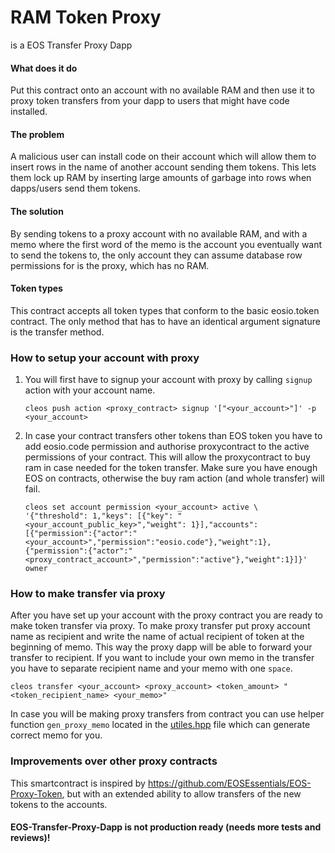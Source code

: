 # RAM Token Proxy
is a  EOS Transfer Proxy Dapp

#### What does it do
Put this contract onto an account with no available RAM and then use it to proxy token transfers from your dapp to users that might have code installed.

#### The problem
A malicious user can install code on their account which will allow them to insert rows in the name of another account sending them tokens. This lets them lock up RAM by inserting large amounts of garbage into rows when dapps/users send them tokens.

#### The solution
By sending tokens to a proxy account with no available RAM, and with a memo where the first word of the memo is the account you eventually want to send the tokens to, the only account they can assume database row permissions for is the proxy, which has no RAM.

#### Token types
This contract accepts all token types that conform to the basic eosio.token contract. The only method that has to have an identical argument signature is the transfer method.

### How to setup your account with proxy
1. You will first have to signup your account with proxy by calling `signup` action with your account name.
  
    `cleos push action <proxy_contract> signup '["<your_account>"]' -p <your_account>`
  
2. In case your contract transfers other tokens than EOS token you have to add eosio.code permission and authorise proxycontract to the active permissions of your contract. This will allow the proxycontract to buy ram in case needed for the token transfer. Make sure you have enough EOS on contracts, otherwise the buy ram action (and whole transfer) will fail.

    ```
    cleos set account permission <your_account> active \
    '{"threshold": 1,"keys": [{"key": "<your_account_public_key>","weight": 1}],"accounts": [{"permission":{"actor":"<your_account>","permission":"eosio.code"},"weight":1},{"permission":{"actor":"<proxy_contract_account>","permission":"active"},"weight":1}]}' owner
    ```
### How to make transfer via proxy
After you have set up your account with the proxy contract you are ready to make token transfer via proxy.
To make proxy transfer put proxy account name as recipient and write the name of actual recipient of token at the beginning of memo. This way the proxy dapp will be able to forward your transfer to recipient. If you want to include your own memo in the transfer you have to separate recipient name and your memo with one `space`.

  `cleos transfer <your_account> <proxy_account> <token_amount> "<token_recipient_name> <your_memo>"`
  
In case you will be making proxy transfers from contract you can use helper function `gen_proxy_memo` located in the [utiles.hpp](https://github.com/iryonetwork/RAM-Token-Proxy/blob/master/src/utils.hpp#L25) file which can generate correct memo for you.


### Improvements over other proxy contracts

This smartcontract is inspired by https://github.com/EOSEssentials/EOS-Proxy-Token, but with an extended ability to allow transfers of the new tokens to the accounts.

#### EOS-Transfer-Proxy-Dapp is not production ready (needs more tests and reviews)!


